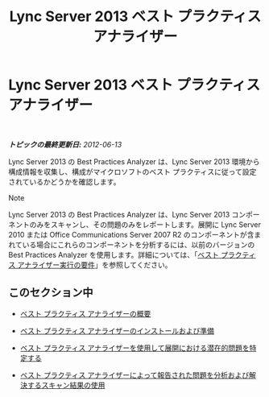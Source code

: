 ﻿---
title: Lync Server 2013 ベスト プラクティス アナライザー
TOCTitle: Lync Server 2013 ベスト プラクティス アナライザー
ms:assetid: 3124be9d-ad21-4a70-9c21-d2fc1adb3386
ms:mtpsurl: https://technet.microsoft.com/ja-jp/library/Gg558584(v=OCS.15)
ms:contentKeyID: 48271677
ms.date: 05/19/2016
mtps_version: v=OCS.15
ms.translationtype: HT
---

# Lync Server 2013 ベスト プラクティス アナライザー

 

_**トピックの最終更新日:** 2012-06-13_

Lync Server 2013 の Best Practices Analyzer は、Lync Server 2013 環境から構成情報を収集し、構成がマイクロソフトのベスト プラクティスに従って設定されているかどうかを確認します。

> [!NOTE]
> Lync Server 2013 の Best Practices Analyzer は、Lync Server 2013 コンポーネントのみをスキャンし、その問題のみをレポートします。展開に Lync Server 2010 または Office Communications Server 2007 R2 のコンポーネントが含まれている場合にこれらのコンポーネントを分析するには、以前のバージョンの Best Practices Analyzer を使用します。詳細については、「<a href="lync-server-2013-requirements-for-running-best-practices-analyzer.md">ベスト プラクティス アナライザー実行の要件</a>」を参照してください。


## このセクション中

  - [ベスト プラクティス アナライザーの概要](lync-server-2013-overview-of-best-practices-analyzer.md)

  - [ベスト プラクティス アナライザーのインストールおよび準備](lync-server-2013-preparing-for-and-installing-best-practices-analyzer.md)

  - [ベスト プラクティス アナライザーを使用して展開における潜在的問題を特定する](lync-server-2013-using-best-practices-analyzer-to-identify-potential-issues-in-your-deployment.md)

  - [ベスト プラクティス アナライザーによって報告された問題を分析および解決するスキャン結果の使用](lync-server-2013-using-scan-results-to-analyze-and-resolve-issues-reported-by-best-practices-analyzer.md)

